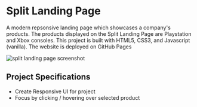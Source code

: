 # Split Landing Page

A modern repsonsive landing page which showcases a company's products.  The products displayed on the Split Landing Page are Playstation and Xbox consoles.  This project is built with HTML5, CSS3, and Javascript (vanilla).  The website is deployed on GitHub Pages

![split landing page screenshot](.SPLIT_LANDING_PAGE.png)

## Project Specifications

- Create Responsive UI for project
- Focus by clicking / hovering over selected product